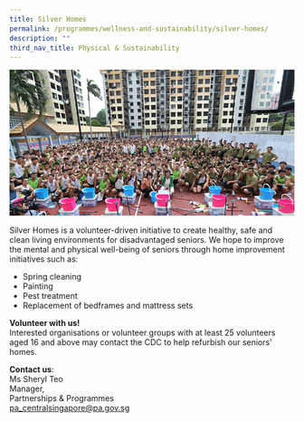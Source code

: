 ```yaml
---
title: Silver Homes
permalink: /programmes/wellness-and-sustainability/silver-homes/
description: ""
third_nav_title: Physical & Sustainability
---
```

![Silver Homes](/images/Programmes/silver-homes.jpg)

Silver Homes is a volunteer-driven initiative to create healthy, safe and clean living environments for disadvantaged seniors. We hope to improve the mental and physical well-being of seniors through home improvement initiatives such as:

*   Spring cleaning
*   Painting
*   Pest treatment
*   Replacement of bedframes and mattress sets

**Volunteer with us!**  
Interested organisations or volunteer groups with at least 25 volunteers aged 16 and above may contact the CDC to help refurbish our seniors' homes.

**Contact us**:  
Ms Sheryl Teo  
Manager,  
Partnerships &amp; Programmes  
[pa\_centralsingapore@pa.gov.sg](mailto:pa_centralsingapore@pa.gov.sg)